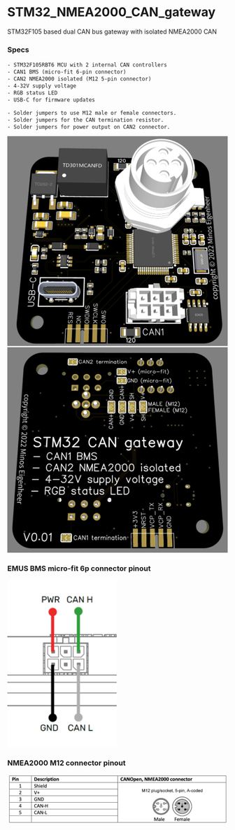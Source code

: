 # STM32_NMEA2000_CAN_gateway
STM32F105 based dual CAN bus gateway with isolated NMEA2000 CAN


### Specs
```
- STM32F105RBT6 MCU with 2 internal CAN controllers
- CAN1 BMS (micro-fit 6-pin connector)
- CAN2 NMEA2000 isolated (M12 5-pin connector)
- 4-32V supply voltage
- RGB status LED
- USB-C for firmware updates
```
```
- Solder jumpers to use M12 male or female connectors.
- Solder jumpers for the CAN termination resistor.
- Solder jumpers for power output on CAN2 connector.
```
<img src="images/STM32 NMEA2000 CAN gateway render front.png" width="600"/>
<img src="images/STM32 NMEA2000 CAN gateway render back.png" width="600"/>

### EMUS BMS micro-fit 6p connector pinout
<img src="images/EMUS BMS micro-fit 6p connector.png" width="250"/>

### NMEA2000 M12 connector pinout
<img src="images/NMEA2000 M12 connector.png" width="600"/>
